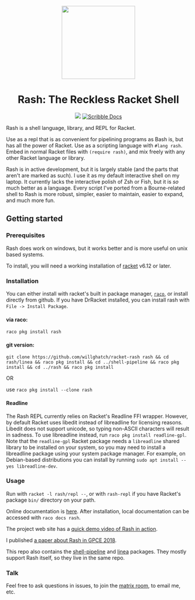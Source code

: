<p align="center"><img src="./img/rash-logo.svg" width="200"></p>
<h1 align="center">Rash: The Reckless Racket Shell</h1>

<p align="center">
<a href="https://travis-ci.org/willghatch/racket-rash"><img src="https://travis-ci.org/willghatch/racket-rash.svg?branch=master"></a>
<a href="http://docs.racket-lang.org/rash@rash/index.html"><img src="https://img.shields.io/badge/Docs-Scribble-blue.svg" alt="Scribble Docs"></a>
</p>


Rash is a shell language, library, and REPL for Racket.

Use as a repl that is as convenient for pipelining programs as Bash is, but has all the power of Racket.  Use as a scripting language with `#lang rash`.  Embed in normal Racket files with `(require rash)`, and mix freely with any other Racket language or library.

Rash is in active development, but it is largely stable (and the parts that aren't are marked as such).  I use it as my default interactive shell on my laptop.  It currently lacks the interactive polish of Zsh or Fish, but it is *so* much better as a language.  Every script I've ported from a Bourne-related shell to Rash is more robust, simpler, easier to maintain, easier to expand, and much more fun.


## Getting started

### Prerequisites

Rash does work on windows, but it works better and is more useful on unix based systems.

To install, you will need a working installation of [racket](https://download.racket-lang.org/) v6.12 or later.

### Installation
You can either install with racket's built in package manager, [`raco`](https://docs.racket-lang.org/raco/), or install directly from github.  If you have DrRacket installed, you can install rash with `File -> Install Package`.
#### via raco:
`raco pkg install rash`

#### git version:
`git clone https://github.com/willghatch/racket-rash rash && cd rash/linea && raco pkg install && cd ../shell-pipeline && raco pkg install && cd ../rash && raco pkg install`

OR

use `raco pkg install --clone rash`

#### Readline

The Rash REPL currently relies on Racket's Readline FFI wrapper.  However, by default Racket uses libedit instead of libreadline for licensing reasons.  Libedit does not support unicode, so typing non-ASCII characters will result in sadness.  To use libreadline instead, run `raco pkg install readline-gpl`.  Note that the `readline-gpl` Racket package needs a `libreadline` shared library to be installed on your system, so you may need to install a libreadline package using your system package manager.  For example, on Debian-based distributions you can install by running `sudo apt install --yes libreadline-dev`.


### Usage

Run with `racket -l rash/repl --`, or with `rash-repl` if you have Racket's package `bin/` directory on your path.

Online documentation is [here](http://docs.racket-lang.org/rash@rash/index.html).  After installation, local documentation can be accessed with `raco docs rash`.

The project web site has a [quick demo video of Rash in action](https://rash-lang.org).

I published [a paper about Rash in GPCE 2018](http://willghatch.net/publications/rash-gpce-2018-preprint.pdf).

This repo also contains the [shell-pipeline](https://docs.racket-lang.org/shell-pipeline/index.html) and [linea](http://docs.racket-lang.org/linea/index.html) packages.  They mostly support Rash itself, so they live in the same repo.

### Talk

Feel free to ask questions in issues, to join the [matrix room](https://matrix.to/#/#rash-lang:matrix.org), to email me, etc.
